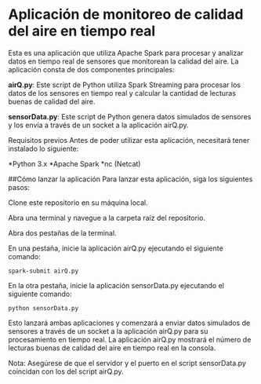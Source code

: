 # Aplicación de monitoreo de calidad del aire en tiempo real
Esta es una aplicación que utiliza Apache Spark para procesar y analizar datos en tiempo real de sensores que monitorean la calidad del aire. La aplicación consta de dos componentes principales:

**airQ.py**: Este script de Python utiliza Spark Streaming para procesar los datos de los sensores en tiempo real y calcular la cantidad de lecturas buenas de calidad del aire.

**sensorData.py**: Este script de Python genera datos simulados de sensores y los envía a través de un socket a la aplicación airQ.py.

Requisitos previos
Antes de poder utilizar esta aplicación, necesitará tener instalado lo siguiente:

*Python 3.x
*Apache Spark
*nc (Netcat)

##Cómo lanzar la aplicación
Para lanzar esta aplicación, siga los siguientes pasos:

Clone este repositorio en su máquina local.

Abra una terminal y navegue a la carpeta raíz del repositorio.

Abra dos pestañas de la terminal.

En una pestaña, inicie la aplicación airQ.py ejecutando el siguiente comando:

```spark-submit airQ.py```

En la otra pestaña, inicie la aplicación sensorData.py ejecutando el siguiente comando:

```python sensorData.py```

Esto lanzará ambas aplicaciones y comenzará a enviar datos simulados de sensores a través de un socket a la aplicación airQ.py para su procesamiento en tiempo real. La aplicación airQ.py mostrará el número de lecturas buenas de calidad del aire en tiempo real en la consola.

Nota: Asegúrese de que el servidor y el puerto en el script sensorData.py coincidan con los del script airQ.py.
